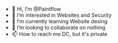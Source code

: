 - 👋 Hi, I’m @Paintflow
- 👀 I’m interested in Websites and Security
- 🌱 I’m currently learning Website desing
- 💞️ I’m looking to collaborate on nothing
- 📫 How to reach me  DC, but it's private

<!---
Paintflow/Paintflow is a ✨ special ✨ repository because its `README.md` (this file) appears on your GitHub profile.
You can click the Preview link to take a look at your changes.
--->
